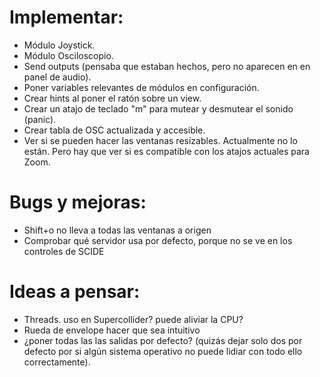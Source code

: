# Implementar:
- Módulo Joystick.
- Módulo Osciloscopio.
- Send outputs (pensaba que estaban hechos, pero no aparecen en en panel de audio).
- Poner variables relevantes de módulos en configuración.
- Crear hints al poner el ratón sobre un view.
- Crear un atajo de teclado "m" para mutear y desmutear el sonido (panic).
- Crear tabla de OSC actualizada y accesible.
- Ver si se pueden hacer las ventanas resizables. Actualmente no lo están. Pero hay que ver si es compatible con los atajos actuales para Zoom.



# Bugs y mejoras:
- Shift+o no lleva a todas las ventanas a origen
- Comprobar qué servidor usa por defecto, porque no se ve en los controles de SCIDE


# Ideas a pensar:
- Threads. uso en Supercollider? puede aliviar la CPU?
- Rueda de envelope hacer que sea intuitivo
- ¿poner todas las las salidas por defecto? (quizás dejar solo dos por defecto por si algún sistema operativo no puede lidiar con todo ello correctamente).